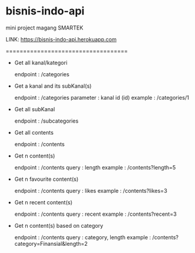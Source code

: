 # bisnis-indo-api
mini project magang SMARTEK



LINK: https://bisnis-indo-api.herokuapp.com

===================================

- Get all kanal/kategori 

	endpoint	: /categories

- Get a kanal and its subKanal(s)
	
	endpoint	: /categories
	parameter	: kanal id (id)
	example	: /categories/1

- Get all subKanal 
	
	endpoint	: /subcategories

- Get all contents

	endpoint	: /contents

- Get n content(s)

	endpoint	: /contents
	query		: length
	example	: /contents?length=5

- Get n favourite content(s) 

	endpoint	: /contents
	query		: likes
	example	: /contents?likes=3  	

- Get n recent content(s)

	endpoint	: /contents
	query		: recent
	example	: /contents?recent=3

- Get n content(s) based on category

	endpoint	: /contents
	query		: category, length
	example	: /contents?category=Finansial&length=2

